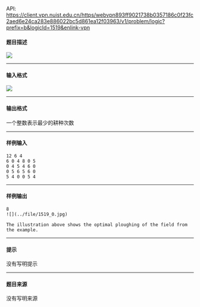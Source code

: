 API: https://client.vpn.nuist.edu.cn/https/webvpn893ff9021738b0357186c0f23fc2aed6e24ca283e886022bc5d861ea12f03963/v1/problem/logic?prefix=b&logicId=1519&enlink-vpn

#### 题目描述

![](../file/1519_0.jpg)

---

#### 输入格式

![](../file/1519_0.jpg)

---

#### 输出格式

一个整数表示最少的耕种次数

---

#### 样例输入
```
12 6 4
6 0 4 8 0 5
0 4 5 4 6 0
0 5 6 5 6 0
5 4 0 0 5 4

```

---

#### 样例输出
```
8
![](../file/1519_0.jpg)

The illustration above shows the optimal ploughing of the field from the example.
```

---

#### 提示

没有写明提示

---

#### 题目来源

没有写明来源